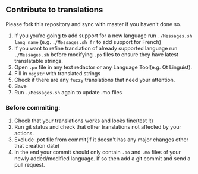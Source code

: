 ## Contribute to translations ##

Please fork this repository and sync with master if you haven't done so.

1. If you you're going to add support for a new language run `./Messages.sh lang_name` (e.g. `./Messages.sh fr` to add support for French)
2. If you want to refine translation of already supported language run `./Messages.sh` before modifying `.po` files to ensure they have latest translatable strings.
3. Open `.po` file in any text redactor or any Language Tool(e.g. Qt Linguist).
4. Fill in `msgstr` with translated strings
5. Check if there are any `fuzzy` translations that need your attention.
6. Save
7. Run `./Messages.sh` again to update .mo files

### Before commiting: ###
1. Check that your translations works and looks fine(test it)
2. Run git status and check that other translations not affected by your actions. 
3. Exclude .pot file from commit(if it doesn't has any major changes other that creation date)
4. In the end your commit should only contain `.po` and `.mo` files of your newly added/modified language. If so then add a git commit and send a pull request.
